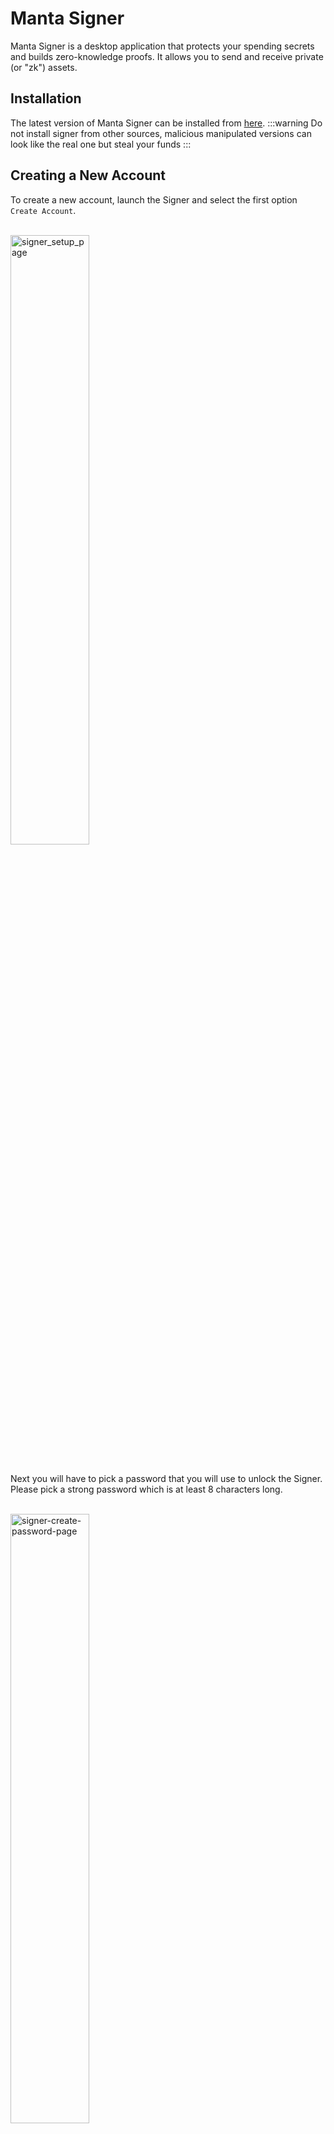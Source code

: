 # Manta Signer

Manta Signer is a desktop application that protects your spending secrets and builds zero-knowledge proofs. It allows you to send and receive private (or "zk") assets.

## Installation

The latest version of Manta Signer can be installed from [here](https://signer.manta.network/).
:::warning
Do not install signer from other sources, malicious manipulated versions can look like the real one but steal your funds
:::

## Creating a New Account

To create a new account, launch the Signer and select the first option `Create Account`.

<br/>

   <div style={{textAlign: 'center'}}>
    <img alt="signer_setup_page" src="/img/guides/signer_setup_page.png" width="50%"/>
   </div>
<br/>

Next you will have to pick a password that you will use to unlock the Signer. Please pick a strong password which is at least 8 characters long.

<br/>

   <div style={{textAlign: 'center'}}>
    <img alt="signer-create-password-page" src="/img/guides/signer-create-password-page.png" width="50%"/>
   </div>
<br/>

You will be brought to a page that displays your secret recovery phrase. Click the hidden icon in order to reveal it.

<br/>

   <div style={{textAlign: 'center'}}>
    <img alt="signer-recovery-phrase-hidden" src="/img/guides/signer-recovery-phrase-hidden.png" width="50%"/>
   </div>
<br/>

:::warning
Write down your recovery phrase offline, somewhere hidden and secure. It is the only way to recover your assets if you lose access to your computer or forget your password!
:::

 Refer to the `Recovering an Existing Account` section to see how you can use your recovery phrase to recover lost funds.

<br/>

   <div style={{textAlign: 'center'}}>
    <img alt="signer-recovery-phrase-visible" src="/img/guides/signer-recovery-phrase-visible.png" width="50%"/>
   </div>
<br/>

After copying the phrase somewhere safe, you will need to confirm the phrase. Please select the words in the correct order. If you accidentally select a word out of order, you may click it at the bottom to remove it from the selection.

<br/>

   <div style={{textAlign: 'center'}}>
    <img alt="signer-confirmed-recovery-phrase" src="/img/guides/signer-confirmed-recovery-phrase.png" width="50%"/>
   </div>
<br/>

Finally, once you have entered the phrase in the correct order, select `Finish`. You will be redirected to Sign In.

<br/>

   <div style={{textAlign: 'center'}}>
    <img alt="signer-finish-account-creation" src="/img/guides/signer-finish-account-creation.png" width="50%"/>
   </div>
<br/>

## Signing In

After you have created your account, you will be brought to the login page. Enter the password you chose when creating your account.

<br/>

   <div style={{textAlign: 'center'}}>
    <img alt="signer_login" src="/img/guides/signer_login.png" width="50%"/>
   </div>
<br/>

If your password matches, you will be brought to the Sign In confirmation page. You can view and copy your zkAddress. Press `Start` to hide this window. Signer will continue running in the background listening for any transaction requests requiring zero knowledge proof generation. Now you are ready to connect to the MantaPay DApp.

<br/>

   <div style={{textAlign: 'center'}}>
    <img alt="signer-successful-login" src="/img/guides/signer-successful-login.png" width="50%"/>
   </div>
<br/>

## Exporting your secret recovery phrase

To export your secret recovery phrase, you will need to sign in using your password. Then, navigate to the task bar and select the `View secret recovery phrase` option.

<br/>

   <div style={{textAlign: 'center'}}>
    <img alt="signer-taskbar-export-recovery-phrase" src="/img/guides/signer-taskbar-export-recovery-phrase.png" width="50%"/>
   </div>
<br/>

This will open a page where you will be prompted once more for your password.

<br/>

   <div style={{textAlign: 'center'}}>
    <img alt="signer-export-recovery-page" src="/img/guides/signer-export-recovery-page.png" width="50%"/>
   </div>
<br/>

After entering your password correctly, you will be able to view your secret recovery phrase.

<br/>

   <div style={{textAlign: 'center'}}>
    <img alt="signer-exported-recovery-phrase" src="/img/guides/signer-exported-recovery-phrase.png" width="50%"/>
   </div>
<br/>

## Viewing your zkAddress

If you ever wish to view your zkAddress after signing in, navigate to the task bar and select `View zkAddress`. This will bring you back to the same Sign In confirmation page that displays your zkAddress.

<br/>

   <div style={{textAlign: 'center'}}>
    <img alt="signer-successful-login" src="/img/guides/signer-view-zk-address.png" width="50%"/>
   </div>
<br/>

## Recovering an Existing Account

If for you forgot the password you chose during account creation, or you deleted your account, or you are using a new device, you can recover your account using the secret recovery phrase provided during account creation.

If you forgot your password you can click `Forgot Password?` on the Sign In page. If you already have an existing wallet, you can choose `I already have a wallet` on the account creation page.

<br/>

   <div style={{textAlign: 'center'}}>
    <img alt="signer-login-forgot-password" src="/img/guides/signer-login-forgot-password.png" width="50%"/>
   </div>
<br/>

<br/>

   <div style={{textAlign: 'center'}}>
    <img alt="signer-create-recovery" src="/img/guides/signer-create-recovery.png" width="50%"/>
   </div>
<br/>

You will be prompted to enter your recovery phrase.

<br/>

   <div style={{textAlign: 'center'}}>
    <img alt="signer-enter-recovery-phrase" src="/img/guides/signer-enter-recovery-phrase.png" width="50%"/>
   </div>
<br/>

After entering a valid recovery phrase, you will be able to proceed and pick a new password.

<br/>

   <div style={{textAlign: 'center'}}>
    <img alt="signer-create-password-page" src="/img/guides/signer-create-password-page.png" width="50%"/>
   </div>
<br/>

<br/>

   <div style={{textAlign: 'center'}}>
    <img alt="signer-finish-account-creation" src="/img/guides/signer-finish-account-creation.png" width="50%"/>
   </div>
<br/>

Note that after the account has been recovered you will need to re-sync with the ledger.

## Deleting an Existing Account

If you wish to delete your existing account, you may do so by starting Manta Signer and clicking the `Delete Account` option on the task bar icon.

<br/>

   <div style={{textAlign: 'center'}}>
    <img alt="signer-taskbar-delete-account" src="/img/guides/signer-taskbar-delete-account.png" width="50%"/>
   </div>
<br/>

:::warning
After clicking the red `Delete Account` button, all your account data will be removed and you will lose access to your private funds FOREVER unless you have your secret recovery phrase.
:::

<br/>

   <div style={{textAlign: 'center'}}>
    <img alt="signer-delete-account-page" src="/img/guides/signer-delete-account-page.png" width="50%"/>
   </div>
<br/>


After this you will be redirected to create a new account.
<br/>

   <div style={{textAlign: 'center'}}>
    <img alt="signer_setup_page" src="/img/guides/signer_setup_page.png" width="50%"/>
   </div>
<br/>


## FAQ

1. After starting the Signer for the first time, it gets stuck on the loading page for a very long time with the prompt `Downloading Manta Proving Keys...`.

Upon initial launch, the Signer will need to download the parameters required for generating zero knowledge proofs. This make take a while if your internet connection is slow or if you are using a VPN. Please allow the Signer enough time to download the parameters. Once it has finished downloading these paramters, you will be brought to the account creation page.

2. How do I know Manta Signer is running?

You can check that Manta Signer is running if there is a Manta icon on your task bar (on Mac), or at the bottom of your screen (on Windows and Ubuntu).
